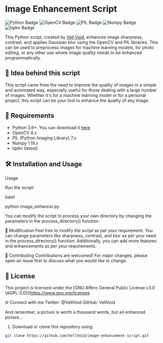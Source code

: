 # Image Enhancement Script

![Python Badge](https://img.shields.io/badge/Python-3.6%2B-blue)
![OpenCV Badge](https://img.shields.io/badge/OpenCV-4.x-green)
![PIL Badge](https://img.shields.io/badge/PIL-7.x-red)
![Numpy Badge](https://img.shields.io/badge/numpy-1.19.x-orange)
![tqdm Badge](https://img.shields.io/badge/tqdm-latest-lightgrey)

This Python script, created by [Vell Void](https://twitter.com/VellVoid), enhances image sharpness, contrast, and applies Gaussian blur using the OpenCV and PIL libraries. This can be used to preprocess images for machine learning models, for photo editing, or any other use where image quality needs to be enhanced programmatically.

## 🚀 Idea behind this script

This script came from the need to improve the quality of images in a simple and automated way, especially useful for those dealing with a large number of images. Whether it's for a machine learning model or for a personal project, this script can be your tool to enhance the quality of any image.

## 📝 Requirements

- Python 3.6+. You can download it [here](https://www.python.org/downloads/)
- OpenCV 4.x
- PIL (Python Imaging Library) 7.x
- Numpy 1.19.x
- tqdm (latest)

## 🛠 Installation and Usage

Usage

Run the script:

bash

python image_enhancer.py


You can modify the script to process your own directory by changing the parameters in the process_directory() function.


🔄 Modification
Feel free to modify the script as per your requirement. You can change parameters like sharpness, contrast, and blur as per your need in the process_directory() function. Additionally, you can add more features and enhancements as per your requirements.

🤝 Contributing
Contributions are welcomed! For major changes, please open an issue first to discuss what you would like to change.

## 📄 License

This project is licensed under the [GNU Affero General Public License v3.0 (AGPL-3.0)](https://www.gnu.org/licenses


🌐 Connect with me
Twitter: @VellVoid
GitHub: VellVoid

And remember, a picture is worth a thousand words, but an enhanced picture...

1. Download or clone this repository using:

```bash
git clone https://github.com/VellVoid/image-enhancement-script.git 
